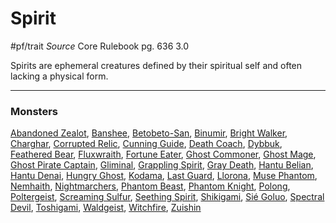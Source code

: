 # Spirit
#pf/trait 
*Source* Core Rulebook pg. 636 3.0

Spirits are ephemeral creatures defined by their spiritual self and often lacking a physical form.

---

### Monsters
[Abandoned Zealot](Abandoned%20Zealot), [Banshee](Banshee), [Betobeto-San](Betobeto-San), [Binumir](Binumir), [Bright Walker](Bright%20Walker), [Charghar](Charghar), [Corrupted Relic](Corrupted%20Relic), [Cunning Guide](Cunning%20Guide), [Death Coach](Death%20Coach), [Dybbuk](Dybbuk), [Feathered Bear](Feathered%20Bear), [Fluxwraith](Fluxwraith), [Fortune Eater](Fortune%20Eater), [Ghost Commoner](Ghost%20Commoner), [Ghost Mage](Ghost%20Mage), [Ghost Pirate Captain](Ghost%20Pirate%20Captain), [Gliminal](Gliminal), [Grappling Spirit](Grappling%20Spirit), [Gray Death](Gray%20Death), [Hantu Belian](Hantu%20Belian), [Hantu Denai](Hantu%20Denai), [Hungry Ghost](Hungry%20Ghost), [Kodama](Kodama), [Last Guard](Last%20Guard), [Llorona](Llorona), [Muse Phantom](Muse%20Phantom), [Nemhaith](Nemhaith), [Nightmarchers](Nightmarchers), [Phantom Beast](Phantom%20Beast), [Phantom Knight](Phantom%20Knight), [Polong](Polong), [Poltergeist](Poltergeist), [Screaming Sulfur](Screaming%20Sulfur), [Seething Spirit](Seething%20Spirit), [Shikigami](Shikigami), [Sié Goluo](Sié%20Goluo), [Spectral Devil](Spectral%20Devil), [Toshigami](Toshigami), [Waldgeist](Waldgeist), [Witchfire](Witchfire), [Zuishin](Zuishin)